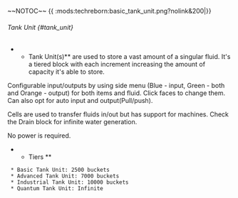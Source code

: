\~\~NOTOC\~\~ {{ :mods:techreborn:basic_tank_unit.png?nolink&200\|}}

###### Tank Unit {#tank_unit}

-   -   Tank Unit(s)\*\* are used to store a vast amount of a singular
        fluid. It\'s a tiered block with each increment increasing the
        amount of capacity it\'s able to store.

Configurable input/outputs by using side menu (Blue - input, Green -
both and Orange - output) for both items and fluid. Click faces to
change them. Can also opt for auto input and output(Pull/push).

Cells are used to transfer fluids in/out but has support for machines.
Check the Drain block for infinite water generation.

No power is required.

-   -   Tiers \*\*

` * Basic Tank Unit: 2500 buckets`\
` * Advanced Tank Unit: 7000 buckets`\
` * Industrial Tank Unit: 10000 buckets`\
` * Quantum Tank Unit: Infinite`
